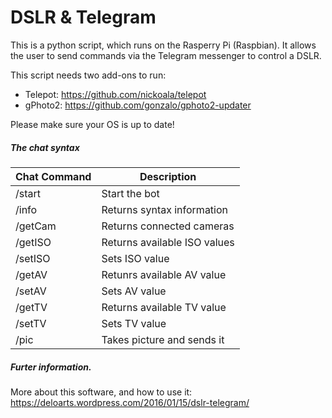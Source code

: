# DSLR & Telegram
This is a python script, which runs on the Rasperry Pi (Raspbian).
It allows the user to send commands via the Telegram messenger to control a DSLR.

This script needs two add-ons to run:
- Telepot: https://github.com/nickoala/telepot
- gPhoto2: https://github.com/gonzalo/gphoto2-updater

Please make sure your OS is up to date!

##### The chat syntax

Chat Command    |Description
----------------|----------------------------
/start    		|Start the bot
/info 			|Returns syntax information
/getCam 		|Returns connected cameras			
/getISO 		|Returns available ISO values
/setISO <value>	|Sets ISO value
/getAV 			|Retunrs available AV value
/setAV <value>	|Sets AV value
/getTV 			|Returns available TV value
/setTV <value> 	|Sets TV value
/pic 			|Takes picture and sends it

##### Furter information.
More about this software, and how to use it:
https://deloarts.wordpress.com/2016/01/15/dslr-telegram/